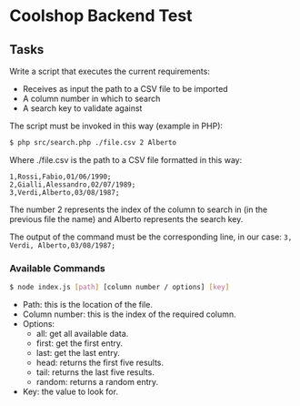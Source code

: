 # Coolshop Backend Test

## Tasks

Write a script that executes the current requirements:

- Receives as input the path to a CSV file to be imported
- A column number in which to search
- A search key to validate against

The script must be invoked in this way (example in PHP):

```bash
$ php src/search.php ./file.csv 2 Alberto
```

Where ./file.csv is the path to a CSV file formatted in this way:

```
1,Rossi,Fabio,01/06/1990;
2,Gialli,Alessandro,02/07/1989;
3,Verdi,Alberto,03/08/1987;
```

The number 2 represents the index of the column to search in (in the previous file the name) and Alberto represents the search key.

The output of the command must be the corresponding line, in our case: `3, Verdi, Alberto,03/08/1987;`

### Available Commands

```bash
$ node index.js [path] [column number / options] [key]
```

- Path: this is the location of the file.
- Column number: this is the index of the required column.
- Options:
  - all: get all available data.
  - first: get the first entry.
  - last: get the last entry.
  - head: returns the first five results.
  - tail: returns the last five results.
  - random: returns a random entry.
- Key: the value to look for.
